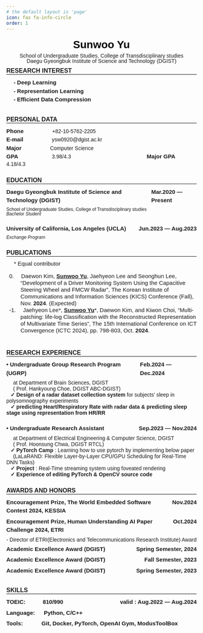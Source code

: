 ```yaml
---
# the default layout is 'page'
icon: fas fa-info-circle
order: 1
---
```



<style>
    @page {
    size: letter;
    margin: 0.5in;
    }

    /* You can poke around this CSS if you want to customize your formatting / styling further */
    /* You can even import custom fonts! */

    /* fonts */
    /* @import url('https://fonts.googleapis.com/css2?family=Inter:wght@500;600;700&display=swap'); */
    @import url('https://fonts.googleapis.com/css2?family=Roboto:wght@400;700&display=swap');

    /* meta */
    body {
        font-family: Calibri, sans-serif;
        /* font-family: 'Calibri'; */
        font-size:  14px;
    }

    .spacer {
        margin: 0px auto;
    }

    .border {
        font-size: 15px;
        font-weight: bold;
        line-height: 150%;
    }

    .small {
        font-size: 12px;
        line-height: 100%;
    }

    .middle {
        font-size: 15px;
        line-height: 120%;
    }

    .title {
        border-bottom: 1px solid #ffffff;
        color: black;
        text-align: center;
        font-size: 28px;
        font-weight : bold;
        line-height: 150%;
        margin: 0;
        padding: 0;
    }

    .sub_title {
        border-bottom: 1px solid #000000;
        text-transform: uppercase;
        font-weight : bold;
        font-size: 16px;
        margin: 10px 0px;
        padding: 0;
    }

    .h3_content{
        display: flex;
        font-weight : bold;
        font-size: 15px;
        margin: 6px 0px;
        line-height: 150%;
    }

    p {
        margin: 0;
        padding: 0;
    }


    .paper {
        text-indent: 100px;
    }

    .info {
        text-align: center;
        line-height: 100%
    }

    .indent {
        text-indent: 20px;
    }

    ol {
        list-style-position: inside;
    }

    li::marker {
        content: counter(list-item) "."; /* 숫자 뒤에 공백 추가 */
    }

    li {
        padding-left: 0.8em;
        text-indent: -2em;
    }
</style>


<h1 class = 'title'>
Sunwoo Yu
</h1>

<div class="info">
School of Undergraduate Studies, College of Transdisciplinary studies <br>
Daegu Gyeongbuk Institute of Science and Technology (DGIST)
</div>


<h2 class = 'sub_title'>
Research Interest
</h2>

<h3 class = 'h3_content'>
    &emsp; - Deep Learning <br>
    &emsp; - Representation Learning <br>
    &emsp; - Efficient Data Compression
</h3>
<br>

<h2 class = 'sub_title'>
Personal Data
</h2>

<div>
    <span class = "border">Phone</span> &emsp; &emsp; &emsp; &emsp; +82-10-5762-2205
    <br>
    <span class = "border">E-mail</span> &emsp; &emsp; &emsp; &emsp; ysw0920@dgist.ac.kr
    <br>
    <span class = "border">Major </span> &emsp; &emsp; &emsp; &emsp; Computer Science
    <br>
    <span class = "border">GPA </span> &emsp; &emsp; &emsp; &emsp; &emsp;3.98/4.3 
    &emsp; &emsp; &emsp; &emsp; &emsp; &emsp; &emsp; &emsp; &emsp; &emsp; &emsp;
    <span class = "border">Major GPA </span> &emsp; &emsp; &emsp; 4.18/4.3
</div><br>

<h2 class = 'sub_title'>
Education
</h2>

<h3 class = 'h3_content'>
Daegu Gyeongbuk Institute of Science and Technology (DGIST) <span class="spacer"></span> Mar.2020 &mdash; Present
</h3>

<p class = "small">
School of Undergraduate Studies, College of Transdisciplinary studies <br>
  <i>
  Bachelor Student
  </i>
</p>
<br>

<h3 class = 'h3_content'>
University of California, Los Angeles (UCLA) <span class="spacer"></span> Jun.2023 &mdash; Aug.2023
</h3>

<p class = "small">
  <i>
  Exchange Program
  </i> 
</p>
<br>

<h2 class = 'sub_title'>
Publications
</h2>

<div class = "middle indent">
    * Equal contributor <br> 
    <ol reversed>
        <li class = "middle">
            &emsp;Daewon Kim, <ins><b>Sunwoo Yu</b></ins>, Jaehyeon Lee and Seonghun Lee, “Development of a Driver Monitoring System Using the Capacitive Steering Wheel and FMCW Radar”, The Korean Institute of Communications and Information Sciences (KICS) Conference (Fall), Nov. <b>2024</b>. (Expected)
        </li>
        <li class = "middle">
            &emsp;Jaehyeon Lee*, <ins><b>Sunwoo Yu</b></ins>*, Daewon Kim, and Kiwon Choi, “Multi-patching: life-log Classification with the Reconstructed Representation of Multivariate Time Series”, The 15th International Conference on ICT Convergence (ICTC 2024), pp. 798-803, Oct. <b>2024</b>.
        </li>
    </ol>
</div>
<br>

<h2 class = 'sub_title'>
Research Experience
</h2>

<div>
    <h3 class = 'h3_content'>
        • Undergraduate Group Research Program (UGRP) <span class="spacer"></span> Feb.2024 &mdash; Dec.2024
    </h3>
    &emsp; at Department of Brain Sciences, DGIST <br>
    &emsp; ( Prof. Hankyoung Choe, DGIST ABC-DGIST)
    <br>
    &ensp; <b>✓ Design of a radar dataset collection system</b> for subjects’ sleep in polysomnography experiments <br>
    &ensp; <b>✓ predicting Heart/Respiratory Rate with radar data & predicting sleep stage using representation from HR/RR</b>
</div>
<br>

<div>
    <h3 class = 'h3_content'>
    • Undergraduate Research Assistant <span class="spacer"></span> Sep.2023 &mdash; Nov.2024
    </h3>
    &emsp; at Department of Electrical Engineering & Computer Science, DGIST <br> 
    &emsp; ( Prof. Hoonsung Chwa, DGIST RTCL)
    <br>
    &ensp; <b>✓ PyTorch Camp</b> : Learning how to use pytorch by implementing below paper <br> 
    &emsp; (LaLaRAND: Flexible Layer-by-Layer CPU/GPU Scheduling for Real-Time DNN Tasks) <br> 
    &ensp; <b>✓ Project</b> : Real-Time streaming system using foveated rendering <br> 
    &ensp; <b>✓ Experience of editing PyTorch & OpenCV source code</b>
</div>
<br>

<h2 class = 'sub_title'>
Awards and Honors
</h2>

<div>
    <h3 class = 'h3_content'>
    Encouragement Prize, The World Embedded Software Contest 2024, KESSIA <span class="spacer"></span> Nov.2024
    </h3>
    <h3 class = 'h3_content'>
    Encouragement Prize, Human Understanding AI Paper Challenge 2024, ETRI <span class="spacer"></span> Oct.2024
    </h3>
    - Director of ETRI(Electronics and Telecommunications Research Institute) Award
    <h3 class = 'h3_content'>
    Academic Excellence Award (DGIST) <span class="spacer"></span> Spring Semester, 2024
    </h3>
    <h3 class = 'h3_content'>
    Academic Excellence Award (DGIST) <span class="spacer"></span> Fall Semester, 2023
    </h3>
    <h3 class = 'h3_content'>
    Academic Excellence Award (DGIST) <span class="spacer"></span> Spring Semester, 2023
    </h3>
</div>
<br>


<h2 class = 'sub_title'>
Skills
</h2>

<div>
    <h3 class = 'h3_content'>
    TOEIC: &emsp;&emsp;&ensp; 810/990 <span class="spacer"></span> valid : Aug.2022 &mdash; Aug.2024
    </h3>
    <h3 class = 'h3_content'>
    Language: &emsp; Python, C/C++
    </h3>
    <h3 class = 'h3_content'>
    Tools: &emsp;&emsp;&emsp;Git, Docker, PyTorch, OpenAI Gym, ModusToolBox
    </h3>
</div>
<br>